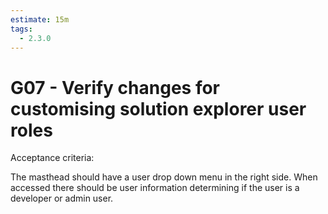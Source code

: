 ```yaml
---
estimate: 15m
tags:
  - 2.3.0
---
```


# G07 - Verify changes for customising solution explorer user roles

Acceptance criteria:

The masthead should have a user drop down menu in the right side. When accessed there should be user information determining if the user is a developer or admin user.
